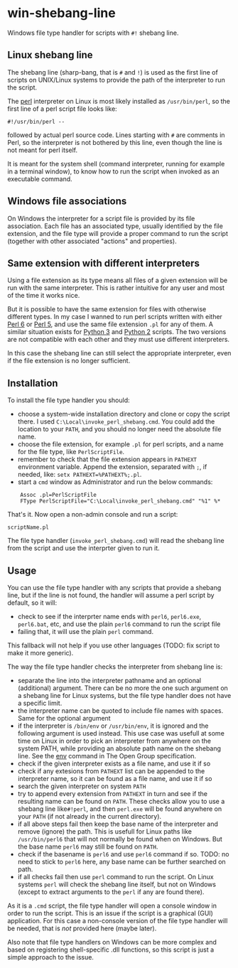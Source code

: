 # win-shebang-line
Windows file type handler for scripts with `#!` shebang line.

## Linux shebang line
The shebang line (sharp-bang, that is `#` and `!`) is used as the first line of scripts on UNIX/Linux systems to provide the path of the interpreter to run the script.

The [perl](http://www.perl.org/) interpreter on Linux is most likely installed as `/usr/bin/perl`, so the first line of a perl script file looks like:
```
#!/usr/bin/perl --
```
followed by actual perl source code. Lines starting with `#` are comments in Perl, so the interpreter is not bothered by this line, even though the line is not meant for perl itself.

It is meant for the system shell (command interpreter, running for example in a terminal window), to know how to run the script when invoked as an executable command.

## Windows file associations
On Windows the interpreter for a script file is provided by its file association. Each file has an associated type, usually identified by the file extension, and the file type will provide a proper command to run the script (together with other associated "actions" and properties).

## Same extension with different interpreters
Using a file extension as its type means all files of a given extension will be run with the same interpreter. This is rather intuitive for any user and most of the time it works nice.

But it is possible to have the same extension for files with otherwise different types. In my case I wanned to run perl scripts written with either [Perl 6](https://perl6.org) or [Perl 5](http://www.perl.org/), and use the same file extension `.pl` for any of them. A similar situation exists for [Python 3](https://docs.python.org/3/) and [Python 2](https://docs.python.org/2/) scripts. The two versions are not compatible with each other and they must use different interpreters.

In this case the shebang line can still select the appropriate interpreter, even if the file extension is no longer sufficient.

## Installation
To install the file type handler you should:
- choose a system-wide installation directory and clone or copy the script there. I used `C:\Local\invoke_perl_shebang.cmd`. You could add the location to your `PATH`, and you should no longer need the absolute file name.
- choose the file extension, for example `.pl` for perl scripts, and a name for the file type, like `PerlScriptFile`.
- remember to check that the file extension appears in `PATHEXT` environment variable. Append the extension, separated with `;`, if needed, like: `setx PATHEXT=%PATHEXT%;.pl`.
- start a `cmd` window as Administrator and run the below commands:
```
    Assoc .pl=PerlScriptFile
    FType PerlScriptFile="C:\Local\invoke_perl_shebang.cmd" "%1" %*
```
That's it. Now open a non-admin console and run a script:
```
scriptName.pl
```

The file type handler (`invoke_perl_shebang.cmd`) will read the shebang line from the script and use the interprter given to run it.

## Usage
You can use the file type handler with any scripts that provide a shebang line, but if the line is not found, the handler will assume a perl script by default, so it will:
- check to see if the interprter name ends with `perl6`, `perl6.exe`, `perl6.bat`, etc, and use the plain `perl6` command to run the script file
- failing that, it will use the plain `perl` command.

This fallback will not help if you use other languages (TODO: fix script to make it more generic).

The way the file type handler checks the interpreter from shebang line is:
- separate the line into the interpreter pathname and an optional (additional) argument. There can be no more the one such argument on a shebang line for Linux systems, but the file type handler does not have a specific limit.
- the interpreter name can be quoted to include file names with spaces. Same for the optional argument
- if the interpreter is `/bin/env` or `/usr/bin/env`, it is ignored and the following argument is used instead. This use case was usefull at some time on Linux in order to pick an interpreter from anywhere on the system PATH, while providing an absolute path name on the shebang line. See the [env](http://pubs.opengroup.org/onlinepubs/9699919799/utilities/env.html) command in The Open Group specification.
- check if the given interpreter exists as a file name, and use it if so
- check if any extesions from `PATHEXT` list can be appended to the interpreter name, so it can be found as a file name, and use it if so
- search the given interpreter on system `PATH`
- try to append every extension from `PATHEXT` in turn and see if the resulting name can be found on `PATH`. These checks allow you to use a shebang line like`#!perl`, and then `perl.exe` will be found anywhere on your `PATH` (if not already in the current directory).
- if all above steps fail then keep the base name of the interpreter and remove (ignore) the path. This is usefull for Linux paths like `/usr/bin/perl6` that will not normally be found when on Windows. But the base name `perl6` may still be found on `PATH`.
- check if the basename is `perl6` and use `perl6` command if so. TODO: no need to stick to `perl6` here, any base name can be further searched on path.
- if all checks fail then use `perl` command to run the script. On Linux systems `perl` will check the shebang line itself, but not on Windows (except to extract arguments to the `perl` if any are found there).

As it is a `.cmd` script, the file type handler will open a console window in order to run the script. This is an issue if the script is a graphical (GUI) application. For this case a non-console version of the file type handler will be needed, that is _not_ provided here (maybe later).

Also note that file type handlers on Windows can be more complex and based on registering shell-specific .dll functions, so this script is just a simple approach to the issue.

